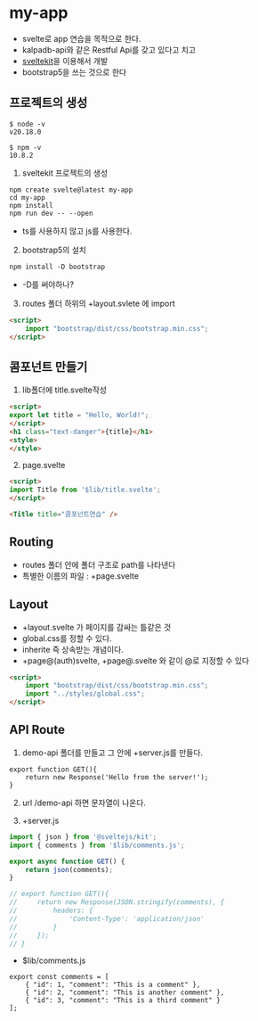 # my-app

- svelte로 app 연습을 목적으로 한다.
- kalpadb-api와 같은 Restful Api를 갖고 있다고 치고
- [sveltekit](https://kit.svelte.dev/)을 이용해서 개발
- bootstrap5을 쓰는 것으로 한다


## 프로젝트의 생성

```shell
$ node -v
v20.18.0

$ npm -v
10.8.2
```

1. sveltekit 프로젝트의 생성

```shell
npm create svelte@latest my-app
cd my-app
npm install
npm run dev -- --open
```

- ts를 사용하지 않고 js를 사용한다.

2. bootstrap5의 설치

```shell
npm install -D bootstrap
```

- -D를 써야하나?

3. routes 폴더 하위의 +layout.svlete 에 import

```html
<script>
    import "bootstrap/dist/css/bootstrap.min.css";
</script>
```

## 콤포넌트 만들기

1. lib폴더에 title.svelte작성

```html
<script>
export let title = "Hello, World!";
</script>
<h1 class="text-danger">{title}</h1>
<style>
</style>
```

2. page.svelte

```html
<script>
import Title from '$lib/title.svelte';  
</script>

<Title title="콤포넌트연습" />
```

## Routing

- routes 폴더 안에 폴더 구조로 path를 나타낸다
- 특별한 이름의 파일 : +page.svelte

## Layout

- +layout.svelte 가 페이지를 감싸는 틀같은 것
- global.css를 정할 수 있다.
- inherite 즉 상속받는 개념이다.
- +page@(auth)svelte, +page@.svelte 와 같이 @로 지정할 수 있다

```html
<script>
    import "bootstrap/dist/css/bootstrap.min.css";
    import "../styles/global.css";
</script>
```

## API Route

1. demo-api 폴더를 만들고 그 안에 +server.js를 만들다.
```
export function GET(){
    return new Response('Hello from the server!'); 
}
```
2. url /demo-api 하면 문자열이 나온다.

3. +server.js 

```javascript
import { json } from '@sveltejs/kit';
import { comments } from '$lib/comments.js';

export async function GET() {
    return json(comments);
}

// export function GET(){
//     return new Response(JSON.stringify(comments), {
//         headers: {
//             'Content-Type': 'application/json'
//         }
//     });
// }

```

* $lib/comments.js

```javscript
export const comments = [
    { "id": 1, "comment": "This is a comment" },
    { "id": 2, "comment": "This is another comment" },
    { "id": 3, "comment": "This is a third comment" }
];
```